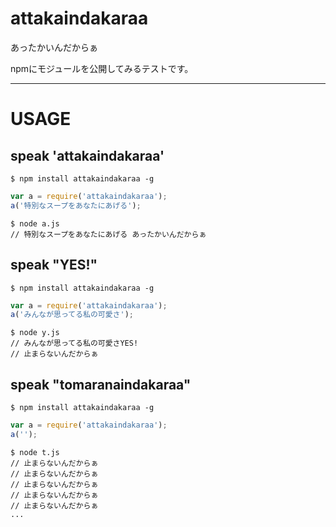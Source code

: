 # attakaindakaraa
あったかいんだからぁ

npmにモジュールを公開してみるテストです。

---
# USAGE

## speak 'attakaindakaraa'

```
$ npm install attakaindakaraa -g
```

```JavaScript:a.js
var a = require('attakaindakaraa');
a('特別なスープをあなたにあげる');
```

```
$ node a.js
// 特別なスープをあなたにあげる あったかいんだからぁ
```

## speak "YES!"
```
$ npm install attakaindakaraa -g
```

```JavaScript:y.js
var a = require('attakaindakaraa');
a('みんなが思ってる私の可愛さ');
```

```
$ node y.js
// みんなが思ってる私の可愛さYES!
// 止まらないんだからぁ
```

## speak "tomaranaindakaraa"

```
$ npm install attakaindakaraa -g
```

```JavaScript:t.js
var a = require('attakaindakaraa');
a('');
```

```
$ node t.js
// 止まらないんだからぁ
// 止まらないんだからぁ
// 止まらないんだからぁ
// 止まらないんだからぁ
// 止まらないんだからぁ
...
